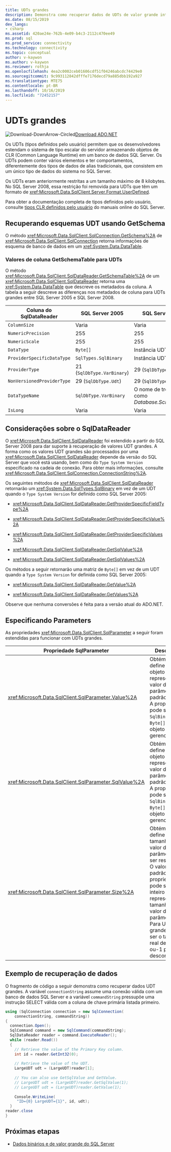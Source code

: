 ```yaml
---
title: UDTs grandes
description: Demonstra como recuperar dados de UDTs de valor grande introduzidos no SQL Server 2008.
ms.date: 08/15/2019
dev_langs:
- csharp
ms.assetid: 420ae24e-762b-4e09-b4c3-2112c470ee49
ms.prod: sql
ms.prod_service: connectivity
ms.technology: connectivity
ms.topic: conceptual
author: v-kaywon
ms.author: v-kaywon
ms.reviewer: rothja
ms.openlocfilehash: 4ea2c0002ceb01606cdf51f04246abcdc74429e0
ms.sourcegitcommit: 9c993112842dfffe7176decd79a885dbb192a927
ms.translationtype: MTE75
ms.contentlocale: pt-BR
ms.lasthandoff: 10/16/2019
ms.locfileid: "72452157"
---
```

# <a name="large-udts"></a>UDTs grandes

![Download-DownArrow-Circled](../../../ssdt/media/download.png)[Download ADO.NET](../../sql-connection-libraries.md#anchor-20-drivers-relational-access)

Os UDTs (tipos definidos pelo usuário) permitem que os desenvolvedores estendam o sistema de tipo escalar do servidor armazenando objetos de CLR (Common Language Runtime) em um banco de dados SQL Server. Os UDTs podem conter vários elementos e ter comportamentos, diferentemente dos tipos de dados de alias tradicionais, que consistem em um único tipo de dados do sistema no SQL Server.  
  
Os UDTs eram anteriormente restritas a um tamanho máximo de 8 kilobytes. No SQL Server 2008, essa restrição foi removida para UDTs que têm um formato de <xref:Microsoft.Data.SqlClient.Server.Format.UserDefined>.  
  
Para obter a documentação completa de tipos definidos pelo usuário, consulte [tipos CLR definidos pelo usuário](https://go.microsoft.com/fwlink/?LinkId=98366) do manuais online do SQL Server.
  
## <a name="retrieving-udt-schemas-using-getschema"></a>Recuperando esquemas UDT usando GetSchema  
O método <xref:Microsoft.Data.SqlClient.SqlConnection.GetSchema%2A> de <xref:Microsoft.Data.SqlClient.SqlConnection> retorna informações de esquema de banco de dados em um <xref:System.Data.DataTable>.
  
### <a name="getschematable-column-values-for-udts"></a>Valores de coluna GetSchemaTable para UDTs  
O método <xref:Microsoft.Data.SqlClient.SqlDataReader.GetSchemaTable%2A> de um <xref:Microsoft.Data.SqlClient.SqlDataReader> retorna uma <xref:System.Data.DataTable> que descreve os metadados da coluna. A tabela a seguir descreve as diferenças nos metadados de coluna para UDTs grandes entre SQL Server 2005 e SQL Server 2008.  
  
|Coluna do SqlDataReader|SQL Server 2005|SQL Server 2008 e posterior|  
|--------------------------|---------------------|-------------------------------|  
|`ColumnSize`|Varia|Varia|  
|`NumericPrecision`|255|255|  
|`NumericScale`|255|255|  
|`DataType`|`Byte[]`|Instância UDT|  
|`ProviderSpecificDataType`|`SqlTypes.SqlBinary`|Instância UDT|  
|`ProviderType`|21 (`SqlDbType.VarBinary`)|29 (`SqlDbType.Udt`)|  
|`NonVersionedProviderType`|29 (`SqlDbType.Udt`)|29 (`SqlDbType.Udt`)|  
|`DataTypeName`|`SqlDbType.VarBinary`|O nome de três partes especificado como *Database.SchemaName.TypeName*.|  
|`IsLong`|Varia|Varia|  
  
## <a name="sqldatareader-considerations"></a>Considerações sobre o SqlDataReader  
O <xref:Microsoft.Data.SqlClient.SqlDataReader> foi estendido a partir do SQL Server 2008 para dar suporte à recuperação de valores UDT grandes. A forma como os valores UDT grandes são processados por uma <xref:Microsoft.Data.SqlClient.SqlDataReader> depende da versão do SQL Server que você está usando, bem como do `Type System Version` especificado na cadeia de conexão. Para obter mais informações, consulte <xref:Microsoft.Data.SqlClient.SqlConnection.ConnectionString%2A>.  
  
Os seguintes métodos de <xref:Microsoft.Data.SqlClient.SqlDataReader> retornarão um <xref:System.Data.SqlTypes.SqlBinary> em vez de um UDT quando o `Type System Version` for definido como SQL Server 2005:  
  
- <xref:Microsoft.Data.SqlClient.SqlDataReader.GetProviderSpecificFieldType%2A>  
  
- <xref:Microsoft.Data.SqlClient.SqlDataReader.GetProviderSpecificValue%2A>  
  
- <xref:Microsoft.Data.SqlClient.SqlDataReader.GetProviderSpecificValues%2A>  
  
- <xref:Microsoft.Data.SqlClient.SqlDataReader.GetSqlValue%2A>  
  
- <xref:Microsoft.Data.SqlClient.SqlDataReader.GetSqlValues%2A>  
  
Os métodos a seguir retornarão uma matriz de `Byte[]` em vez de um UDT quando a `Type System Version` for definida como SQL Server 2005:  
  
- <xref:Microsoft.Data.SqlClient.SqlDataReader.GetValue%2A>  
  
- <xref:Microsoft.Data.SqlClient.SqlDataReader.GetValues%2A>  
  
Observe que nenhuma conversões é feita para a versão atual do ADO.NET.  
  
## <a name="specifying-sqlparameters"></a>Especificando Parameters  
As propriedades <xref:Microsoft.Data.SqlClient.SqlParameter> a seguir foram estendidas para funcionar com UDTs grandes.  
  
|Propriedade SqlParameter|Descrição|  
|---------------------------|-----------------|  
|<xref:Microsoft.Data.SqlClient.SqlParameter.Value%2A>|Obtém ou define um objeto que representa o valor do parâmetro. O padrão é nulo. A propriedade pode ser `SqlBinary`, `Byte[]` ou um objeto gerenciado.|  
|<xref:Microsoft.Data.SqlClient.SqlParameter.SqlValue%2A>|Obtém ou define um objeto que representa o valor do parâmetro. O padrão é nulo. A propriedade pode ser `SqlBinary`, `Byte[]` ou um objeto gerenciado.|  
|<xref:Microsoft.Data.SqlClient.SqlParameter.Size%2A>|Obtém ou define o tamanho do valor do parâmetro a ser resolvido. O valor padrão é 0. A propriedade pode ser um inteiro que representa o tamanho do valor do parâmetro. Para UDTs grandes, pode ser o tamanho real de UDT ou-1 para desconhecido.|  
  
## <a name="retrieving-data-example"></a>Exemplo de recuperação de dados  
O fragmento de código a seguir demonstra como recuperar dados UDT grandes. A variável `connectionString` assume uma conexão válida com um banco de dados SQL Server e a variável `commandString` pressupõe uma instrução SELECT válida com a coluna de chave primária listada primeiro.  
  
```csharp  
using (SqlConnection connection = new SqlConnection(   
    connectionString, commandString))  
{  
  connection.Open();  
  SqlCommand command = new SqlCommand(commandString);  
  SqlDataReader reader = command.ExecuteReader();  
  while (reader.Read())  
  {  
    // Retrieve the value of the Primary Key column.  
    int id = reader.GetInt32(0);  
  
    // Retrieve the value of the UDT.  
    LargeUDT udt = (LargeUDT)reader[1];  
  
    // You can also use GetSqlValue and GetValue.  
    // LargeUDT udt = (LargeUDT)reader.GetSqlValue(1);  
    // LargeUDT udt = (LargeUDT)reader.GetValue(1);  
  
    Console.WriteLine(  
     "ID={0} LargeUDT={1}", id, udt);  
  }  
reader.close  
}  
```  
  
## <a name="next-steps"></a>Próximas etapas
- [Dados binários e de valor grande do SQL Server](sql-server-binary-large-value-data.md)
